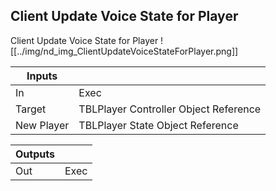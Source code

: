 ## Client Update Voice State for Player
Client Update Voice State for Player
![[../img/nd_img_ClientUpdateVoiceStateForPlayer.png]]

|Inputs||
|--|--|
| In | Exec |
| Target | TBLPlayer Controller Object Reference |
| New Player | TBLPlayer State Object Reference |

|Outputs||
|--|--|
| Out | Exec |
